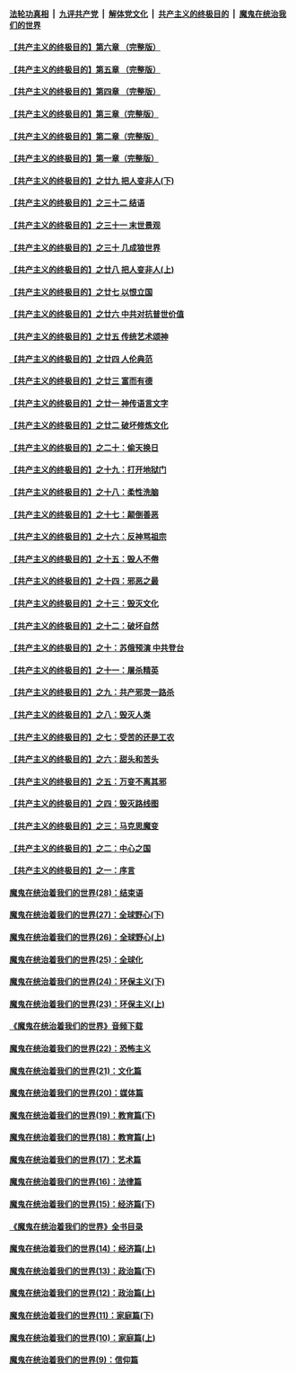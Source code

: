 ####  [法轮功真相](../../../../basic/blob/master/README.md?t=10041539) &nbsp;|&nbsp; [九评共产党](../../../../9ping.md/blob/master/README.md?t=10041539) &nbsp;|&nbsp; [解体党文化](../../../../jtdwh.md/blob/master/README.md?t=10041539)  &nbsp;|&nbsp; [共产主义的终极目的](../../../../gczydzjmd.md/blob/master/README.md?t=10041539) &nbsp;|&nbsp; [魔鬼在统治我们的世界](../../../../mgztzwmdsj.md/blob/master/README.md?t=10041539) 

#### [【共产主义的终极目的】第六章 （完整版）](../pages/nsc422/n11428913.md?t=10041539) 

#### [【共产主义的终极目的】第五章 （完整版）](../pages/nsc422/n11428912.md?t=10041539) 

#### [【共产主义的终极目的】第四章 （完整版）](../pages/nsc422/n11428907.md?t=10041539) 

#### [【共产主义的终极目的】第三章（完整版）](../pages/nsc422/n11428848.md?t=10041539) 

#### [【共产主义的终极目的】第二章（完整版）](../pages/nsc422/n11428831.md?t=10041539) 

#### [【共产主义的终极目的】第一章（完整版）](../pages/nsc422/n11417651.md?t=10041539) 

#### [【共产主义的终极目的】之廿九 把人变非人(下)](../pages/nsc422/n11344140.md?t=10041539) 

#### [【共产主义的终极目的】之三十二 结语](../pages/nsc422/n11360535.md?t=10041539) 

#### [【共产主义的终极目的】之三十一 末世景观](../pages/nsc422/n11351129.md?t=10041539) 

#### [【共产主义的终极目的】之三十 几成狼世界](../pages/nsc422/n11348280.md?t=10041539) 

#### [【共产主义的终极目的】之廿八 把人变非人(上)](../pages/nsc422/n11340492.md?t=10041539) 

#### [【共产主义的终极目的】之廿七 以恨立国](../pages/nsc422/n11336944.md?t=10041539) 

#### [【共产主义的终极目的】之廿六 中共对抗普世价值](../pages/nsc422/n11324785.md?t=10041539) 

#### [【共产主义的终极目的】之廿五 传统艺术颂神](../pages/nsc422/n11296396.md?t=10041539) 

#### [【共产主义的终极目的】之廿四 人伦典范](../pages/nsc422/n11296397.md?t=10041539) 

#### [【共产主义的终极目的】之廿三 富而有德](../pages/nsc422/n11283598.md?t=10041539) 

#### [【共产主义的终极目的】之廿一 神传语言文字](../pages/nsc422/n11263265.md?t=10041539) 

#### [【共产主义的终极目的】之廿二 破坏修炼文化](../pages/nsc422/n11245728.md?t=10041539) 

#### [【共产主义的终极目的】之二十：偷天换日](../pages/nsc422/n11238846.md?t=10041539) 

#### [【共产主义的终极目的】之十九：打开地狱门](../pages/nsc422/n11206376.md?t=10041539) 

#### [【共产主义的终极目的】之十八：柔性洗脑](../pages/nsc422/n11199994.md?t=10041539) 

#### [【共产主义的终极目的】之十七：颠倒善恶](../pages/nsc422/n11179782.md?t=10041539) 

#### [【共产主义的终极目的】之十六：反神骂祖宗](../pages/nsc422/n11166798.md?t=10041539) 

#### [【共产主义的终极目的】之十五：毁人不倦](../pages/nsc422/n11166792.md?t=10041539) 

#### [【共产主义的终极目的】之十四：邪恶之最](../pages/nsc422/n11150249.md?t=10041539) 

#### [【共产主义的终极目的】之十三：毁灭文化](../pages/nsc422/n11135227.md?t=10041539) 

#### [【共产主义的终极目的】之十二：破坏自然](../pages/nsc422/n11135214.md?t=10041539) 

#### [【共产主义的终极目的】之十：苏俄预演 中共登台](../pages/nsc422/n11118424.md?t=10041539) 

#### [【共产主义的终极目的】之十一：屠杀精英](../pages/nsc422/n11118442.md?t=10041539) 

#### [【共产主义的终极目的】之九：共产邪灵一路杀](../pages/nsc422/n11114139.md?t=10041539) 

#### [【共产主义的终极目的】之八：毁灭人类](../pages/nsc422/n11108503.md?t=10041539) 

#### [【共产主义的终极目的】之七：受苦的还是工农](../pages/nsc422/n11101809.md?t=10041539) 

#### [【共产主义的终极目的】之六：甜头和苦头](../pages/nsc422/n11096971.md?t=10041539) 

#### [【共产主义的终极目的】之五：万变不离其邪](../pages/nsc422/n11091285.md?t=10041539) 

#### [【共产主义的终极目的】之四：毁灭路线图](../pages/nsc422/n11086284.md?t=10041539) 

#### [【共产主义的终极目的】之三：马克思魔变](../pages/nsc422/n11061941.md?t=10041539) 

#### [【共产主义的终极目的】之二：中心之国](../pages/nsc422/n11047728.md?t=10041539) 

#### [【共产主义的终极目的】之一：序言](../pages/nsc422/n11086077.md?t=10041539) 

#### [魔鬼在统治着我们的世界(28)：结束语](../pages/nsc422/n10936246.md?t=10041539) 

#### [魔鬼在统治着我们的世界(27)：全球野心(下)](../pages/nsc422/n10928319.md?t=10041539) 

#### [魔鬼在统治着我们的世界(26)：全球野心(上)](../pages/nsc422/n10900318.md?t=10041539) 

#### [魔鬼在统治着我们的世界(25)：全球化](../pages/nsc422/n10788205.md?t=10041539) 

#### [魔鬼在统治着我们的世界(24)：环保主义(下)](../pages/nsc422/n10695307.md?t=10041539) 

#### [魔鬼在统治着我们的世界(23)：环保主义(上)](../pages/nsc422/n10688613.md?t=10041539) 

#### [《魔鬼在统治着我们的世界》音频下载](../pages/nsc422/n10635553.md?t=10041539) 

#### [魔鬼在统治着我们的世界(22)：恐怖主义](../pages/nsc422/n10614727.md?t=10041539) 

#### [魔鬼在统治着我们的世界(21)：文化篇](../pages/nsc422/n10597706.md?t=10041539) 

#### [魔鬼在统治着我们的世界(20)：媒体篇](../pages/nsc422/n10586579.md?t=10041539) 

#### [魔鬼在统治着我们的世界(19)：教育篇(下)](../pages/nsc422/n10564808.md?t=10041539) 

#### [魔鬼在统治着我们的世界(18)：教育篇(上)](../pages/nsc422/n10526970.md?t=10041539) 

#### [魔鬼在统治着我们的世界(17)：艺术篇](../pages/nsc422/n10499093.md?t=10041539) 

#### [魔鬼在统治着我们的世界(16)：法律篇](../pages/nsc422/n10485969.md?t=10041539) 

#### [魔鬼在统治着我们的世界(15)：经济篇(下)](../pages/nsc422/n10469975.md?t=10041539) 

#### [《魔鬼在统治着我们的世界》全书目录](../pages/nsc422/n10464261.md?t=10041539) 

#### [魔鬼在统治着我们的世界(14)：经济篇(上)](../pages/nsc422/n10457370.md?t=10041539) 

#### [魔鬼在统治着我们的世界(13)：政治篇(下)](../pages/nsc422/n10448270.md?t=10041539) 

#### [魔鬼在统治着我们的世界(12)：政治篇(上)](../pages/nsc422/n10444576.md?t=10041539) 

#### [魔鬼在统治着我们的世界(11)：家庭篇(下)](../pages/nsc422/n10440961.md?t=10041539) 

#### [魔鬼在统治着我们的世界(10)：家庭篇(上)](../pages/nsc422/n10435448.md?t=10041539) 

#### [魔鬼在统治着我们的世界(9)：信仰篇](../pages/nsc422/n10432159.md?t=10041539) 

